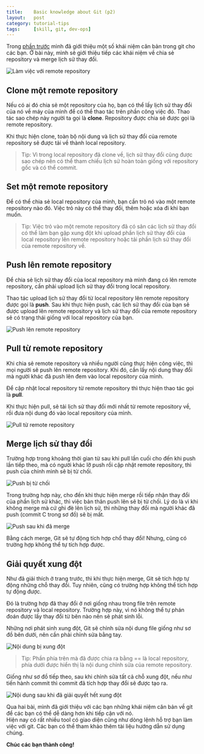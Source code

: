```yaml
---
title:    Basic knowledge about Git (p2)
layout:   post
category: tutorial-tips
tags:     [skill, git, dev-ops]
---
```


Trong [phần trước][prev-post] mình đã giới thiệu một số khái niệm căn bản trong git cho các bạn.
Ở bài này, mình sẽ giới thiệu tiếp các khái niệm về chia sẻ repository và merge lịch sử thay đổi.

<!--more-->

![Làm việc với remote repository](http://backlogtool.com/git-guide/vn/img/post/intro/capture_intro1_2_2.png)

## Clone một remote repository

Nếu có ai đó chia sẻ một repository của họ, bạn có thể lấy lịch sử thay đổi của nó
về máy của mình để có thể thao tác trên phần công việc đó. Thao tác sao chép này
người ta gọi là **clone**. Repository được chia sẻ được gọi là remote repository.

Khi thực hiện clone, toàn bộ nội dung và lịch sử thay đổi của remote repository
sẽ được tải về thành local repository.

> Tip: Vì trong local repository đã clone về, lịch sử thay đổi cũng được sao chép
> nên có thể tham chiếu lịch sử hoàn toàn giống với repository gốc và có thể commit.

## Set một remote repository

Để có thể chia sẻ local repository của mình, bạn cần trỏ nó vào một remote repository nào đó.
Việc trỏ này có thể thay đổi, thêm hoặc xóa đi khi bạn muốn.

> Tip: Việc trỏ vào một remote repository đã có sãn các lịch sử thay đổi có thể làm bạn
> gặp xung đột khi upload phần lịch sử thay đổi của local repository lên remote repository
> hoặc tải phần lịch sử thay đổi của remote repository về.

## Push lên remote repository

Để chia sẻ lịch sử thay đổi của local repository mà mình đang có lên remote repository,
cần phải upload lịch sử thay đổi trong local repository.

Thao tác upload lịch sử thay đổi từ local repository lên remote repository được gọi là **push**.
Sau khi thực hiện push, các lịch sử thay đổi của bạn sẽ được upload lên remote repository và
lịch sử thay đổi của remote repository sẽ có trạng thái giống với local repository của bạn.

![Push lên remote repository](http://backlogtool.com/git-guide/vn/img/post/intro/capture_intro3_1_1.png)

## Pull từ remote repository

Khi chia sẻ remote repository và nhiều người cũng thực hiện công việc, thì mọi người
sẽ push lên remote repository. Khi đó, cần lấy nội dung thay đổi mà người khác đã push lên
đem vào local repository của mình.

Để cập nhật local repository từ remote repository thì thực hiện thao tác gọi là **pull**.

Khi thực hiện pull, sẽ tải lịch sử thay đổi mới nhất từ remote repository về,
rồi đưa nội dung đó vào local repository của mình.

![Pull từ remote repository](http://backlogtool.com/git-guide/vn/img/post/intro/capture_intro3_3_1.png)

## Merge lịch sử thay đổi

Trường hợp trong khoảng thời gian từ sau khi pull lần cuối cho đến khi push lần tiếp theo,
mà có người khác lỡ push rồi cập nhật remote repository, thì push của chính mình sẽ bị từ chối.

![Push bị từ chối](http://backlogtool.com/git-guide/vn/img/post/intro/capture_intro5_1_1.png)

Trong trường hợp này, cho đến khi thực hiện merge rồi tiếp nhận thay đổi của phần lịch sử khác,
thì việc bản thân push lên sẽ bị từ chối. Lý do là vì khi không merge mà cứ ghi đè lên lịch sử,
thì những thay đổi mà người khác đã push (commit C trong sơ đồ) sẽ bị mất.

![Push sau khi đã merge](http://backlogtool.com/git-guide/vn/img/post/intro/capture_intro5_1_2.png)

Bằng cách merge, Git sẽ tự động tích hợp chổ thay đổi! Nhưng, cũng có trường hợp không thể tự tích hợp được.

## Giải quyết xung đột

Như đã giải thích ở trang trước, thì khi thực hiện merge, Git sẽ tích hợp tự động
những chỗ thay đổi. Tuy nhiên, cũng có trường hợp không thể tích hợp tự động được.

Đó là trường hợp đã thay đổi ở nơi giống nhau trong file trên remote repository và local repository.
Trường hợp này, vì nó không thể tự phán đoán được lấy thay đổi từ bên nào nên sẽ phát sinh lỗi.

Những nơi phát sinh xung đột, Git sẽ chỉnh sửa nội dung file giống như sơ đồ bên dưới,
nên cần phải chỉnh sửa bằng tay.

![Nội dung bị xung đột](http://backlogtool.com/git-guide/vn/img/post/intro/capture_intro5_1_3.png)

> Tip: Phần phía trên mà đã được chia ra bằng == là local repository,
> phía dưới được hiển thị là nội dung chỉnh sửa của remote repository.

Giống như sơ đồ tiếp theo, sau khi chỉnh sửa tất cả chỗ xung đột, nếu như tiến hành commit
thì commit đã tích hợp thay đổi sẽ được tạo ra.

![Nội dung sau khi đã giải quyết hết xung đột](http://backlogtool.com/git-guide/vn/img/post/intro/capture_intro5_1_4.png)

Qua hai bài, mình đã giới thiệu với các bạn những khái niệm căn bản về git để các bạn
có thể dễ dàng hơn khi tiếp cận với nó.   
Hiện nay có rất nhiều tool có giao diện cũng như dòng lệnh hỗ trợ bạn làm việc với git.
Các bạn có thể tham khảo thêm tài liệu hướng dẫn sử dụng chúng.

**Chúc các bạn thành công!**

[prev-post]: /2016-05-11/basic-knowledge-about-git.html
